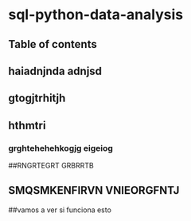 # sql-python-data-analysis

## Table of contents

## haiadnjnda adnjsd
## gtogjtrhitjh
## hthmtri
### grghtehehehkogjg eigeiog
##RNGRTEGRT  GRBRRTB
## SMQSMKENFIRVN VNIEORGFNTJ

##vamos a ver si funciona esto
